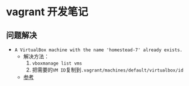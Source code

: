 # vagrant 开发笔记

## 问题解决
* `A VirtualBox machine with the name 'homestead-7' already exists.`
    - 解决方法：
        1. `vboxmanage list vms`
        2. 把需要的`VM ID`复制到`.vagrant/machines/default/virtualbox/id`
    - [参考](http://stackoverflow.com/questions/26993903/a-virtualbox-machine-with-the-name-homestead-already-exists)
